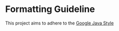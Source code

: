 # Formatting Guideline

This project aims to adhere to the [Google Java Style](https://google.github.io/styleguide/javaguide.html)
